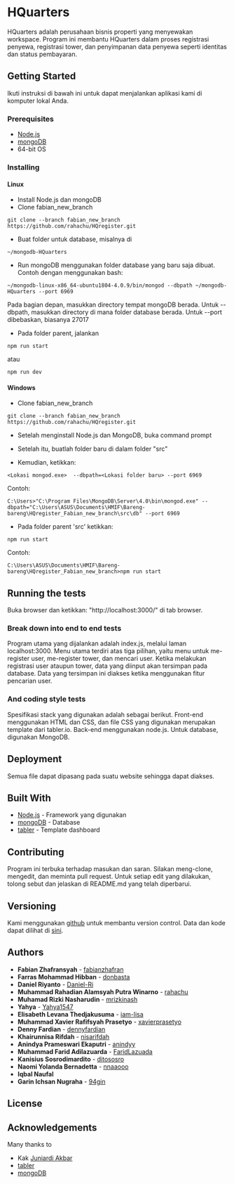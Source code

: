 # HQuarters
HQuarters adalah perusahaan bisnis properti yang menyewakan workspace. Program ini membantu HQuarters dalam proses registrasi penyewa, registrasi tower, dan penyimpanan data penyewa seperti identitas dan status pembayaran. 

## Getting Started
Ikuti instruksi di bawah ini untuk dapat menjalankan aplikasi kami di komputer lokal Anda.

### Prerequisites
* [Node.js](https://nodejs.org/en/) 
* [mongoDB](https://www.mongodb.com/)
* 64-bit OS

### Installing
#### Linux
* Install Node.js dan mongoDB
* Clone fabian_new_branch
```
git clone --branch fabian_new_branch https://github.com/rahachu/HQregister.git
```
* Buat folder untuk database, misalnya di
```
~/mongodb-HQuarters
```
* Run mongoDB menggunakan folder database yang baru saja dibuat. Contoh dengan menggunakan bash:
```
~/mongodb-linux-x86_64-ubuntu1804-4.0.9/bin/mongod --dbpath ~/mongodb-HQuarters --port 6969
```
Pada bagian depan, masukkan directory tempat mongoDB berada. 
Untuk --dbpath, masukkan directory di mana folder database berada. 
Untuk --port dibebaskan, biasanya 27017
* Pada folder parent, jalankan
```
npm run start
```
atau
```
npm run dev
```  

#### Windows
* Clone fabian_new_branch
```
git clone --branch fabian_new_branch https://github.com/rahachu/HQregister.git
```

* Setelah menginstall Node.js dan MongoDB, buka command prompt

* Setelah itu, buatlah folder baru di dalam folder "src"

* Kemudian, ketikkan: 
```
<Lokasi mongod.exe>  --dbpath=<Lokasi folder baru> --port 6969
```
Contoh: 
```
C:\Users>"C:\Program Files\MongoDB\Server\4.0\bin\mongod.exe" --dbpath="C:\Users\ASUS\Documents\HMIF\Bareng-bareng\HQregister_Fabian_new_branch\src\db" --port 6969
```
* Pada folder parent 'src' ketikkan:
```
npm run start
```
Contoh:
```
C:\Users\ASUS\Documents\HMIF\Bareng-bareng\HQregister_Fabian_new_branch>npm run start
```

## Running the tests
Buka browser dan ketikkan: "http://localhost:3000/" di tab browser.

### Break down into end to end tests
Program utama yang dijalankan adalah index.js, melalui laman localhost:3000. Menu utama terdiri atas tiga pilihan, yaitu menu untuk me-register user, me-register tower, dan mencari user. Ketika melakukan registrasi user ataupun tower, data yang diinput akan tersimpan pada database. Data yang tersimpan ini diakses ketika menggunakan fitur pencarian user.

### And coding style tests
Spesifikasi stack yang digunakan adalah sebagai berikut. Front-end menggunakan HTML dan CSS, dan file CSS yang digunakan merupakan template dari tabler.io. Back-end menggunakan node.js. Untuk database, digunakan MongoDB.

## Deployment
Semua file dapat dipasang pada suatu website sehingga dapat diakses. 

## Built With
* [Node.js](https://nodejs.org/en/) - Framework yang digunakan
* [mongoDB](https://www.mongodb.com/) - Database 
* [tabler](https://tabler.io/) - Template dashboard

## Contributing
Program ini terbuka terhadap masukan dan saran. Silakan meng-clone, mengedit, dan meminta pull request. Untuk setiap edit yang dilakukan, tolong sebut dan jelaskan di README.md yang telah diperbarui.

## Versioning
Kami menggunakan [github](https://github.com/) untuk membantu version control. Data dan kode dapat dilihat di [sini](https://github.com/rahachu/HQregister).

## Authors
* **Fabian Zhafransyah** - [fabianzhafran](https://github.com/fabianzhafran)
* **Farras Mohammad Hibban** - [donbasta](https://github.com/donbasta)
* **Daniel Riyanto** - [Daniel-Ri](https://github.com/Daniel-Ri)
* **Muhammad Rahadian Alamsyah Putra Winarno** - [rahachu](https://github.com/rahachu)
* **Muhamad Rizki Nasharudin** - [mrizkinash](https://github.com/mrizkinash)
* **Yahya** - [Yahya1547](https://github.com/yahya1547)
* **Elisabeth Levana Thedjakusuma** - [iam-lisa](https://github.com/iam-lisa)
* **Muhammad Xavier Rafifsyah Prasetyo** - [xavierprasetyo](https://github.com/xavierprasetyo)
* **Denny Fardian** - [dennyfardian](https://github.com/dennyfardian) 
* **Khairunnisa Rifdah** - [nisarifdah](https://github.com/nisarifdah)
* **Anindya Prameswari Ekaputri** - [anindyy](https://github.com/anindyy)
* **Muhammad Farid Adilazuarda** - [FaridLazuada](https://github.com/faridlazuarda)
* **Kanisius Sosrodimardito** - [ditososro](https://github.com/ditososro)
* **Naomi Yolanda Bernadetta** - [nnaaooo](https://github.com/nnaaooo)
* **Iqbal Naufal**
* **Garin Ichsan Nugraha** - [94gin](https://github.com/94gin)

## License

## Acknowledgements
Many thanks to
* Kak [Juniardi Akbar](https://github.com/juniardiakbar/)
* [tabler](https://tabler.io/)
* [mongoDB](https://www.mongodb.com/)
